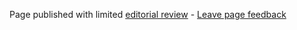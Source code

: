 Page published with limited [editorial review](DocumentationEditorialReview) - [Leave page feedback](LeaveFeedback)